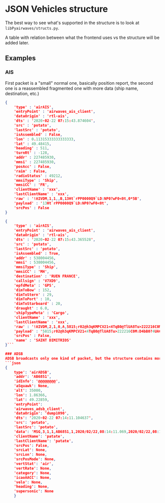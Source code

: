 # JSON Vehicles structure

The best way to see what's supported in the structure is to look at `libPyairwaves/structs.py`.

A table with relation between what the frontend uses vs the structure will be added later.

## Examples

### AIS
First packet is a "small" normal one, basically position report, the second one is a reassembled fragmented one with more data (ship name, destination, etc.)

```json
{
    'type' : 'airAIS',
    'entryPoint' : 'airwaves_ais_client',
    'dataOrigin' : 'rtl-ais',
    'dts' : '2020-02-22 07:15:43.874604',
    'src' : 'potato',
    'lastSrc' : 'potato',
    'isAssembled' : False,
    'lon' : 0.11315333333333333,
    'lat' : 49.48415,
    'heading' : 511,
    'turnRt' : -128,
    'addr' : 227485930,
    'mmsi' : 227485930,
    'posAcc' : False,
    'raim' : False,
    'radioStatus' : 49212,
    'mmsiType' : 'Ship',
    'mmsiCC' : 'FR',
    'clientName' : 'xxx',
    'lastClientName' : 'xxx',
    'raw' : '!AIVDM,1,1,,B,13Ht`rPP0000Q9`LD:NP0?wF0<0t,0*5B',
    'payload' : '13Ht`rPP0000Q9`LD:NP0?wF0<0t',
    'srcPos' : False
}

{
    'type' : 'airAIS',
    'entryPoint' : 'airwaves_ais_client',
    'dataOrigin' : 'rtl-ais',
    'dts' : '2020-02-22 07:15:43.365528',
    'src' : 'potato',
    'lastSrc' : 'potato',
    'isAssembled' : True,
    'addr' : 538004456,
    'mmsi' : 538004456,
    'mmsiType' : 'Ship',
    'mmsiCC' : 'MH',
    'destination' : 'RUEN FRANCE',
    'callsign' : 'V7XD9',
    'epfdMeta' : 'GPS',
    'dimToBow' : 152,
    'dimToStern' : 29,
    'dimToPort' : 10,
    'dimToStarboard' : 20,
    'draught' : 6.0,
    'shipTypeMeta' : 'Cargo',
    'clientName' : 'xxx',
    'lastClientName' : 'xxx',
    'raw' : '!AIVDM,2,1,0,A,5815;r02@h3qKMPCV21<4TqB0@TlUA8Tu>222216C0M:D4bB0?4UAC`1TPCP,0*10!AIVDM,2,2,0,A,iH888888880,2*05',
    'payload' : '5815;r02@h3qKMPCV21<4TqB0@TlUA8Tu>222216C0M:D4bB0?4UAC`1TPCPiH888888880',
    'srcPos' : False,
    'name' : 'SAINT DIMITRIOS'
}```

### ADSB
ADSB broadcasts only one kind of packet, but the structure contains more data, fetched from the database.
```json
{
    type': 'airADSB',
    'addr': 'AB6851', 
    'idInfo': '@@@@@@@@', 
    'aSquawk': None, 
    'alt': 35000, 
    'lon': 1.86366, 
    'lat': 49.22859, 
    'entryPoint': 
    'airwaves_adsb_client', 
    'dataOrigin': 'dump1090', 
    'dts': '2020-02-22 07:14:11.104637', 
    'src': 'potato', 
    'lastSrc': 'potato', 
    'data': 'MSG,3,1,1,AB6851,1,2020/02/22,08:14:11.069,2020/02/22,08:14:11.104,,35000,,,49.22859,1.86366,,,0,,0,0', 
    'clientName': 'patate', 
    'lastClientName': 'patate', 
    'srcPos': False, 
    'srcLat': None, 
    'srcLon': None, 
    'srcPosMode': None, 
    'vertStat': 'air', 
    'vertRate': None, 
    'category': None, 
    'icaoAACC': None, 
    'velo': None, 
    'heading': None, 
    'supersonic': None
    }
```